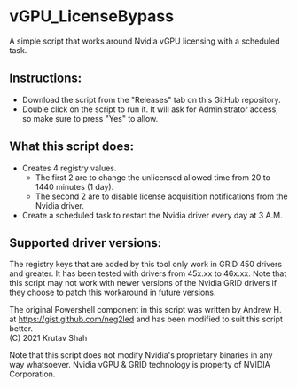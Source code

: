 # vGPU_LicenseBypass
A simple script that works around Nvidia vGPU licensing with a scheduled task.

## Instructions:
* Download the script from the "Releases" tab on this GitHub repository.
* Double click on the script to run it. It will ask for Administrator access, so make sure to press "Yes" to allow.

## What this script does:
* Creates 4 registry values.
  * The first 2 are to change the unlicensed allowed time from 20 to 1440 minutes (1 day).
  * The second 2 are to disable license acquisition notifications from the Nvidia driver.
* Create a scheduled task to restart the Nvidia driver every day at 3 A.M.

## Supported driver versions:
The registry keys that are added by this tool only work in GRID 450 drivers and greater. It has been tested with drivers from 45x.xx to 46x.xx. Note that this script may not work with newer versions of the Nvidia GRID drivers if they choose to patch this workaround in future versions.

The original Powershell component in this script was written by Andrew H. at https://gist.github.com/neg2led and has been modified to suit this script better. \
(C) 2021 Krutav Shah

Note that this script does not modify Nvidia's proprietary binaries in any way whatsoever. Nvidia vGPU & GRID technology is property of NVIDIA Corporation.
